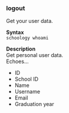 ### logout
Get your user data.

**Syntax** \
`schoology whoami`

**Description** \
Get personal user data. \
Echoes...
- ID
- School ID
- Name
- Username
- Email
- Graduation year